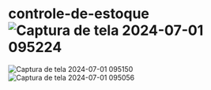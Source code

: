 # controle-de-estoque![Captura de tela 2024-07-01 095224](https://github.com/Luizcavalcantte/controle-de-estoque/assets/85976619/006bb5e6-ccb4-4cc8-bc1e-bb8cadcf20f2)
![Captura de tela 2024-07-01 095150](https://github.com/Luizcavalcantte/controle-de-estoque/assets/85976619/a060cacc-f608-477b-b635-35737ba66e3b)
![Captura de tela 2024-07-01 095056](https://github.com/Luizcavalcantte/controle-de-estoque/assets/85976619/af90ea01-7b82-4301-86f3-270ebd4f60a9)
